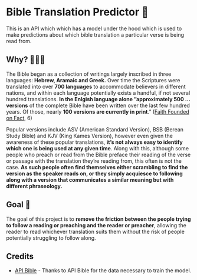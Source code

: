 # Bible Translation Predictor 📖

This is an API which which has a model under the hood which is used to make predictions about which bible translation a particular verse is being read from.
<br/>

## Why? 🤷🏾‍♂️

The Bible began as a collection of writings largely inscribed in three languages: **Hebrew, Aramaic and Greek.** Over time the Scriptures were translated into over **700 languages** to accommodate believers in different nations, and within each language potentially exists a handful, if not several hundred translations. **In the Enlgish language alone ”approximately 500 ... versions** of the complete Bible have been written over the last few hundred years. Of those, nearly **100 versions are currently in print**.” ([Faith Founded on Fact](http://faithfoundedonfact.com/how-many-versions-bible/), 6)

Popular versions include ASV (American Standard Version), BSB (Berean Study Bible) and KJV (King Kames Version), however even given the awareness of these popular translations, **it’s not always easy to identify which one is being used at any given time**. Along with this, although some people who preach or read from the Bible preface their reading of the verse or passage with the translation they’re reading from, this often is not the case. **As such people often find themselves either scrambling to find the version as the speaker reads on, or they simply acquiesce to following along with a version that communicates a similar meaning but with different phraseology.**
<br/>

## Goal 🎯

The goal of this project is to **remove the friction between the people trying to follow a reading or preaching and the reader or preacher**, allowing the reader to read whichever translation suits them without the risk of people potentially struggling to follow along.
<br/>

## Credits

- [API Bible](https://scripture.api.bible/docs) - Thanks to API Bible for the data necessary to train the model.
